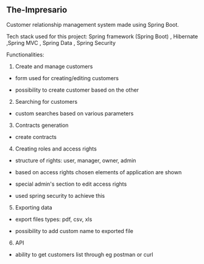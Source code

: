 ## The-Impresario
Customer relationship management system made using Spring Boot.



Tech stack used for this project: 
Spring framework (Spring Boot) , Hibernate ,Spring MVC , Spring Data , Spring Security

Functionalities:

1. Create and manage customers

* form used for creating/editing customers

* possibility to create customer based on the other


2. Searching for customers

* custom searches based on various parameters

3. Contracts generation

 * create contracts

4. Creating roles and access rights

* structure of rights: user, manager, owner, admin

* based on access rights chosen elements of application are shown

* special admin's section to edit access rights

* used spring security to achieve this

 
5. Exporting data

* export files types: pdf, csv, xls

* possibility to add custom name to exported file


6. API

* ability to get customers list through eg postman or curl
